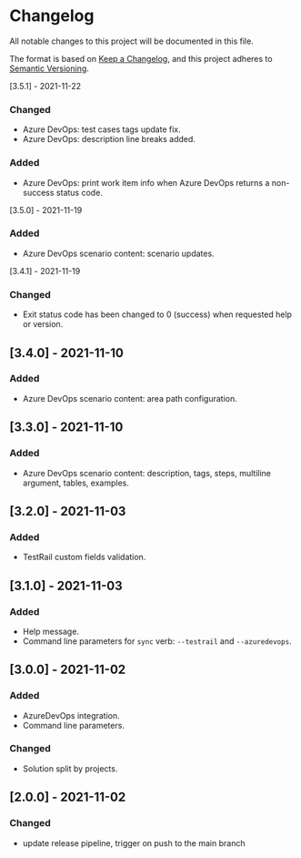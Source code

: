 # Changelog
All notable changes to this project will be documented in this file.

The format is based on [Keep a Changelog](https://keepachangelog.com/en/1.0.0/),
and this project adheres to [Semantic Versioning](https://semver.org/spec/v2.0.0.html).

[3.5.1] - 2021-11-22
### Changed
- Azure DevOps: test cases tags update fix.
- Azure DevOps: description line breaks added.

### Added
- Azure DevOps: print work item info when Azure DevOps returns a non-success status code.

[3.5.0] - 2021-11-19
### Added
- Azure DevOps scenario content: scenario updates.

[3.4.1] - 2021-11-19
### Changed
- Exit status code has been changed to 0 (success) when requested help or version.

## [3.4.0] - 2021-11-10
### Added
- Azure DevOps scenario content: area path configuration.

## [3.3.0] - 2021-11-10
### Added
- Azure DevOps scenario content: description, tags, steps, multiline argument, tables, examples.

## [3.2.0] - 2021-11-03
### Added
- TestRail custom fields validation.

## [3.1.0] - 2021-11-03
### Added
- Help message.
- Command line parameters for `sync` verb: `--testrail` and `--azuredevops`.

## [3.0.0] - 2021-11-02
### Added
- AzureDevOps integration.
- Command line parameters.

### Changed
- Solution split by projects.

## [2.0.0] - 2021-11-02
### Changed
- update release pipeline, trigger on push to the main branch